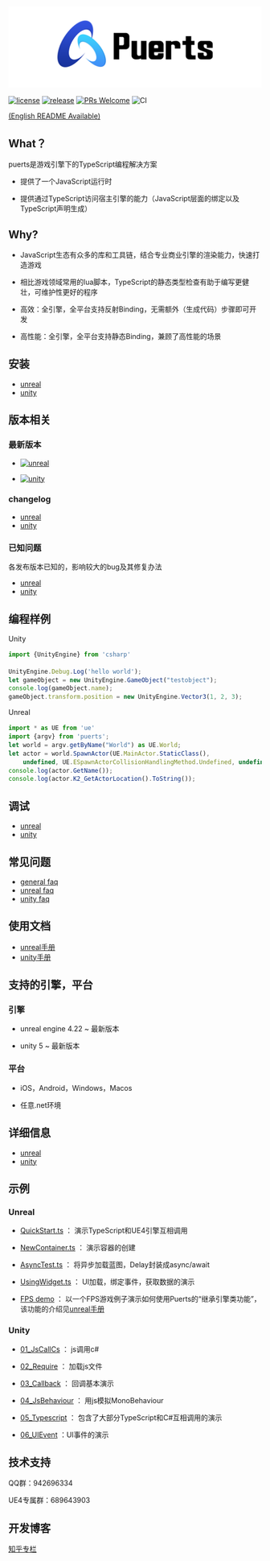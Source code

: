 ![Logo](./doc/pic/puerts_logo.png)

[![license](http://img.shields.io/badge/license-MIT-blue.svg)](https://github.com/Tencent/puerts/blob/master/LICENSE)
[![release](https://img.shields.io/badge/release-v1.0.0-blue.svg)](https://github.com/Tencent/puerts/releases)
[![PRs Welcome](https://img.shields.io/badge/PRs-welcome-blue.svg)](https://github.com/Tencent/puerts/pulls)
![CI](https://github.com/Tencent/puerts/workflows/CI/badge.svg)

[(English README Available)](./doc/en/README.md)
## What？

puerts是游戏引擎下的TypeScript编程解决方案

* 提供了一个JavaScript运行时

* 提供通过TypeScript访问宿主引擎的能力（JavaScript层面的绑定以及TypeScript声明生成）

## Why?

* JavaScript生态有众多的库和工具链，结合专业商业引擎的渲染能力，快速打造游戏

* 相比游戏领域常用的lua脚本，TypeScript的静态类型检查有助于编写更健壮，可维护性更好的程序

* 高效：全引擎，全平台支持反射Binding，无需额外（生成代码）步骤即可开发

* 高性能：全引擎，全平台支持静态Binding，兼顾了高性能的场景

## 安装
<!-- 方法1. 下载项目 -->
* [unreal](doc/unreal/install.md)
* [unity](doc/unity/install.md)

<!-- 方法2. 通过npm快速安装

1. 已经安装好Node.js后，执行以下命令下载安装器

```
npm i -g @puerts/cli
```

2. 随后，你可以在unreal项目根目录(包含*.uproject文件)或是unity项目根目录(包含Assets目录)执行以下命令安装puerts

```
puerts init
``` -->

## 版本相关

### 最新版本

* [![unreal](https://img.shields.io/badge/unreal-v1.0.0-blue.svg)](https://github.com/Tencent/puerts/releases/tag/Unreal_v1.0.0)

* [![unity](https://img.shields.io/badge/unity-v1.3.3-blue.svg)](https://github.com/Tencent/puerts/releases/tag/Unity_v1.3.3)

### changelog

* [unreal](doc/unreal/changelog.md)
* [unity](doc/unity/changelog.md)

### 已知问题

各发布版本已知的，影响较大的bug及其修复办法

* [unreal](doc/unreal/bugs.md)
* [unity](doc/unity/bugs.md)

## 编程样例

Unity

```typescript
import {UnityEngine} from 'csharp'

UnityEngine.Debug.Log('hello world');
let gameObject = new UnityEngine.GameObject("testobject");
console.log(gameObject.name);
gameObject.transform.position = new UnityEngine.Vector3(1, 2, 3);
```

Unreal

```typescript
import * as UE from 'ue'
import {argv} from 'puerts';
let world = argv.getByName("World") as UE.World;
let actor = world.SpawnActor(UE.MainActor.StaticClass(),
    undefined, UE.ESpawnActorCollisionHandlingMethod.Undefined, undefined, undefined) as UE.MainActor;
console.log(actor.GetName());
console.log(actor.K2_GetActorLocation().ToString());
```

## 调试

* [unreal](doc/unreal/vscode_debug.md)
* [unity](doc/unity/vscode_debug.md)

## 常见问题

* [general faq](doc/faq.md)
* [unreal faq](doc/unreal/faq.md)
* [unity faq](doc/unity/faq.md)

## 使用文档

* [unreal手册](doc/unreal/manual.md)
* [unity手册](doc/unity/manual.md)

## 支持的引擎，平台

### 引擎

* unreal engine 4.22 ~ 最新版本

* unity 5 ~ 最新版本

### 平台

* iOS，Android，Windows，Macos

* 任意.net环境

## 详细信息

* [unreal](unreal/README.md)
* [unity](unity/README.md)

## 示例

### Unreal

* [QuickStart.ts](https://github.com/chexiongsheng/puerts_unreal_demo/blob/master/TsProj/QuickStart.ts) ： 演示TypeScript和UE4引擎互相调用

* [NewContainer.ts](https://github.com/chexiongsheng/puerts_unreal_demo/blob/master/TsProj/NewContainer.ts) ： 演示容器的创建

* [AsyncTest.ts](https://github.com/chexiongsheng/puerts_unreal_demo/blob/master/TsProj/AsyncTest.ts) ： 将异步加载蓝图，Delay封装成async/await

* [UsingWidget.ts](https://github.com/chexiongsheng/puerts_unreal_demo/blob/master/TsProj/UsingWidget.ts) ： UI加载，绑定事件，获取数据的演示

* [FPS demo](https://github.com/chexiongsheng/puerts_fps_demo) ： 以一个FPS游戏例子演示如何使用Puerts的“继承引擎类功能”，该功能的介绍见[unreal手册](doc/unreal/manual.md)

### Unity

* [01_JsCallCs](https://github.com/chexiongsheng/puerts_unity_demo/tree/master/projects/Puerts_Demo/Assets/Examples/01_JsCallCs) ： js调用c#

* [02_Require](https://github.com/chexiongsheng/puerts_unity_demo/tree/master/projects/Puerts_Demo/Assets/Examples/02_Require) ： 加载js文件

* [03_Callback](https://github.com/chexiongsheng/puerts_unity_demo/tree/master/projects/Puerts_Demo/Assets/Examples/03_Callback) ： 回调基本演示

* [04_JsBehaviour](https://github.com/chexiongsheng/puerts_unity_demo/tree/master/projects/Puerts_Demo/Assets/Examples/04_JsBehaviour) ： 用js模拟MonoBehaviour

* [05_Typescript](https://github.com/chexiongsheng/puerts_unity_demo/tree/master/projects/Puerts_Demo/Assets/Examples/05_Typescript) ： 包含了大部分TypeScript和C#互相调用的演示

* [06_UIEvent](https://github.com/chexiongsheng/puerts_unity_demo/tree/master/projects/Puerts_Demo/Assets/Examples/Assets/Examples/06_UIEvent) ：UI事件的演示

## 技术支持

QQ群：942696334

UE4专属群：689643903

## 开发博客
[知乎专栏](https://www.zhihu.com/column/c_1355534112468402176)
